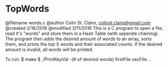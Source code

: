 # TopWords

@filename words.c
@author Colin St. Claire, colinst.claire@gmail.com
@created 2/16/2016
@modified 3/11/2016
This is a C program to open a file,
read it's "words" and store them in a 
Hash Table (with seperate chaining). The
program then adds the desired amount of
words to an array, sorts them, and prints
the top X words and their associated counts.
If the desired amount is invalid, all words
will be printed.
	
To run:
$ make
$ ./PrintKeyVal -(# of desired words) firstFile secFile...
  
